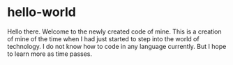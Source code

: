 # hello-world


Hello there. Welcome to the newly created code of mine. 
This is a creation of mine of the time when I had just started to step into the world of technology. I do not know how to code in any language currently. But I hope to learn more as time passes.
